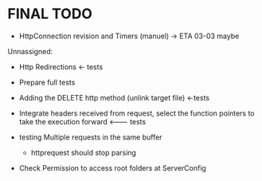 # FINAL TODO

- HttpConnection revision and Timers (manuel)   -> ETA 03-03 maybe 

Unnassigned:

- Http Redirections  <- tests
- Prepare full tests
- Adding the DELETE http method (unlink target file)  <-tests
- Integrate headers received from request, select the function pointers
to take the execution forward <---  tests

- testing Multiple requests in the same buffer
    - httprequest should stop parsing
- Check Permission to access root folders at ServerConfig
